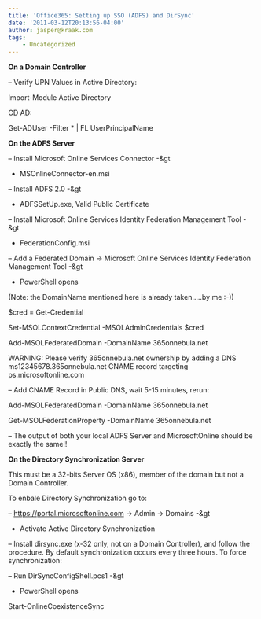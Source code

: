 ```yaml
---
title: 'Office365: Setting up SSO (ADFS) and DirSync'
date: '2011-03-12T20:13:56-04:00'
author: jasper@kraak.com
tags:
    - Uncategorized
---
```


**<span style="text-decoration:underline
-"> </span>**

**On a Domain Controller**

– Verify UPN Values in Active Directory:

 Import-Module Active Directory

 CD AD:

 Get-ADUser -Filter \* | FL UserPrincipalName

**On the ADFS Server**

– Install Microsoft Online Services Connector -&gt
- MSOnlineConnector-en.msi

– Install ADFS 2.0 -&gt
- ADFSSetUp.exe, Valid Public Certificate

– Install Microsoft Online Services Identity Federation Management Tool -&gt
- FederationConfig.msi

– Add a Federated Domain -&gt; Microsoft Online Services Identity Federation Management Tool -&gt
- PowerShell opens

(Note: the DomainName mentioned here is already taken…..by me :-))

 $cred = Get-Credential

 Set-MSOLContextCredential -MSOLAdminCredentials $cred

 Add-MSOLFederatedDomain -DomainName 365onnebula.net

WARNING: Please verify 365onnebula.net ownership by adding a DNS ms12345678.365onnebula.net CNAME record targeting ps.microsoftonline.com

– Add CNAME Record in Public DNS, wait 5-15 minutes, rerun:

 Add-MSOLFederatedDomain -DomainName 365onnebula.net

 Get-MSOLFederationProperty -DomainName 365onnebula.net

– The output of both your local ADFS Server and MicrosoftOnline should be exactly the same!!

**On the Directory Synchronization Server**

This must be a 32-bits Server OS (x86), member of the domain but not a Domain Controller.

To enbale Directory Synchronization go to:

– https://portal.microsoftonline.com -&gt; Admin -&gt; Domains -&gt
- Activate Active Directory Synchronization

– Install dirsync.exe (x-32 only, not on a Domain Controller), and follow the procedure. By default synchronization occurs every three hours. To force synchronization:

– Run DirSyncConfigShell.pcs1 -&gt
- PowerShell opens

 Start-OnlineCoexistenceSync

